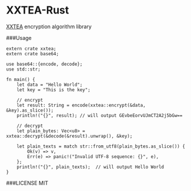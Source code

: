 # XXTEA-Rust
[XXTEA](https://en.wikipedia.org/wiki/XXTEA) encryption algorithm library  

###Usage

    extern crate xxtea;
    extern crate base64;

    use base64::{encode, decode};
    use std::str;

    fn main() {
        let data = "Hello World";
        let key = "This is the key";

        // encrypt
        let result: String = encode(xxtea::encrypt(&data, &key).as_slice());
        println!("{}", result); // will output GEvbeEorvUJmCT2A2j5bGw==

        // decrypt
        let plain_bytes: Vec<u8> = xxtea::decrypt(&decode(&result).unwrap(), &key);

        let plain_texts = match str::from_utf8(plain_bytes.as_slice()) {
            Ok(v) => v,
            Err(e) => panic!("Invalid UTF-8 sequence: {}", e),
        };
        println!("{}", plain_texts);  // will output Hello World
    }
    
###LICENSE
MIT
